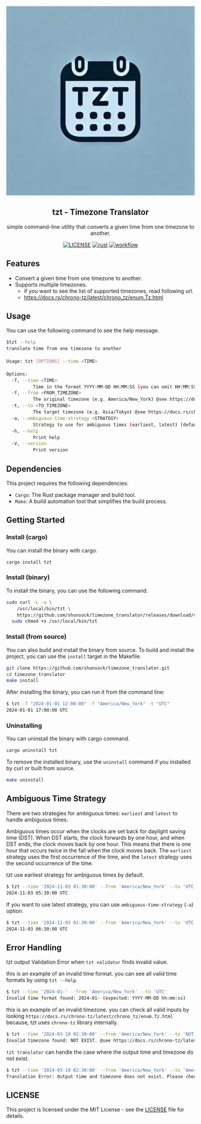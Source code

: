 <div align="center">
  <a href="https://github.com/shunsock/timezone_translator">
    <img alt="tzt" src="image/txt_icon.jpg">
  </a>
</div>

<h2 align="center">
  tzt - Timezone Translator
</h2>
<p align="center">
  simple command-line utility that converts a given time from one timezone to another.
</p>

<p align="center">
  <a href="./LICENSE">
    <img alt="LICENSE" src="https://img.shields.io/badge/license-MIT-blue.svg?maxAge=43200"></a>
  <a href="https://www.rust-lang.org/">
    <img alt="rust" src="https://img.shields.io/badge/logo-rust-blue?logo=rust"></a>
  <a href="https://github.com/shunsock/timezone_translator/actions/workflows/rust.yml">
    <img alt="workflow" src="https://github.com/shunsock/timezone_translator/actions/workflows/rust.yml/badge.svg"></a>
</p>

## Features
- Convert a given time from one timezone to another.
- Supports multiple timezones.
  - if you want to see the list of supported timezones, read following url.
  - https://docs.rs/chrono-tz/latest/chrono_tz/enum.Tz.html

## Usage
You can use the following command to see the help message.

```bash
$tzt --help
translate time from one timezone to another

Usage: tzt [OPTIONS] --time <TIME>

Options:
  -T, --time <TIME>
          Time in the format YYYY-MM-DD HH:MM:SS (you can omit HH:MM:SS) or YYYY-MM-DDTHH:MM:SS
  -f, --from <FROM_TIMEZONE>
          The original timezone (e.g. America/New_York) @see https://docs.rs/chrono-tz/latest/chrono_tz/enum.Tz.html [default: Your_Local_Timezone]
  -t, --to <TO_TIMEZONE>
          The target timezone (e.g. Asia/Tokyo) @see https://docs.rs/chrono-tz/latest/chrono_tz/enum.Tz.html# [default: Your_Local_Timezone]
  -a, --ambiguous-time-strategy <STRATEGY>
          Strategy to use for ambiguous times (earliest, latest) [default: earliest]
  -h, --help
          Print help
  -V, --version
          Print version
```

## Dependencies
This project requires the following dependencies:

- `Cargo`: The Rust package manager and build tool.
- `Make`: A build automation tool that simplifies the build process.

## Getting Started
### Install (cargo)
You can install the binary with cargo.

```bash
cargo install tzt
```

### Install (binary)
To install the binary, you can use the following command.

```bash
sudo curl -L -o \
	/usr/local/bin/tzt \
	https://github.com/shunsock/timezone_translator/releases/download/v0.1.0/timezone_translator &&\
  sudo chmod +x /usr/local/bin/tzt
```

### Install (from source)
You can also build and install the binary from source.
To build and install the project, you can use the `install` target in the Makefile.

```bash
git clone https://github.com/shunsock/timezone_translator.git
cd timezone_translator
make install
```

After installing the binary, you can run it from the command line:

```bash
$ tzt -T "2024-01-01 12:00:00" -f "America/New_York" -t "UTC"
2024-01-01 17:00:00 UTC
```

### Uninstalling
You can uninstall the binary with cargo command.

```bash
cargo uninstall tzt
```

To remove the installed binary, use the `uninstall` command
if you installed by curl or built from source.

```bash
make uninstall
```

## Ambiguous Time Strategy
There are two strategies for ambiguous times: `earliest` and `latest` to handle ambiguous times.

Ambiguous times occur when the clocks are set back for daylight saving time (DST). When DST starts, the clock forwards by one hour, and when DST ends, the clock moves back by one hour. This means that there is one hour that occurs twice in the fall when the clock moves back. The `earliest` strategy uses the first occurrence of the time, and the `latest` strategy uses the second occurrence of the time.

tzt use earliest strategy for ambiguous times by default. 
```bash
$ tzt --time '2024-11-03 01:30:00' --from 'America/New_York' --to 'UTC'
2024-11-03 05:30:00 UTC
```

If you want to use latest strategy, you can use `ambiguous-time-strategy` (`-a`) option.
```bash
$ tzt --time '2024-11-03 01:30:00' --from 'America/New_York' --to 'UTC' --ambiguous-time-strategy 'latest'
2024-11-03 06:30:00 UTC
```

## Error Handling
tzt output Validation Error when `tzt validator` finds invalid value.

this is an example of an invalid time format. you can see all valid time formats by using `tzt --help`.
```bash
$ tzt --time '2024-01-' --from 'America/New_York' --to 'UTC'
Invalid time format found: 2024-01- (expected: YYYY-MM-DD hh:mm:ss)
```

this is an example of an invalid timezone. you can check all valid inputs by looking `https://docs.rs/chrono-tz/latest/chrono_tz/enum.Tz.html` because, tzt uses `chrono-tz` library internally.
```bash
$ tzt --time '2024-03-10 02:30:00' --from 'America/New_York' --to 'NOT EXIST'
Invalid timezone found: NOT EXIST. @see https://docs.rs/chrono-tz/latest/chrono_tz/enum.Tz.html
```

`tzt translator` can handle the case where the output time and timezone do not exist.
```bash
$ tzt --time '2024-03-10 02:30:00' --from 'America/New_York' --to 'America/Los_Angeles'
Translation Error: Output time and timezone does not exist. Please check DST rules.
```

## LICENSE
This project is licensed under the MIT License - see the [LICENSE](./LICENSE) file for details.
